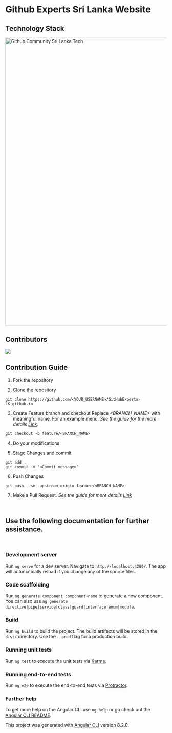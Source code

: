 # Github Experts Sri Lanka Website


## Technology Stack

<img width="900" alt="Github Community Sri Lanka Tech" src="https://i.imgur.com/aALZqh9.jpeg">

## Contributors

<a href="https://github.com/GitHubExperts-LK/GitHubExperts-LK.github.io/graphs/contributors">
  <img src="https://contrib.rocks/image?repo=GitHubExperts-LK/GitHubExperts-LK.github.io" />
</a>

## Contribution Guide

1. Fork the repository

2. Clone the repository

```
git clone https://github.com/<YOUR_USERNAME>/GitHubExperts-LK.github.io
```

3. Create Feature branch and checkout
   Replace _<BRANCH_NAME>_ with meaningful name. For an example menu. _See the guide for the more details [Link](https://www.atlassian.com/git/tutorials/comparing-workflows/feature-branch-workflow)._

```
git checkout -b feature/<BRANCH_NAME>
```

4. Do your modifications

5. Stage Changes and commit

```
git add .
git commit -m "<Commit message>"
```

6. Push Changes

```
git push --set-upstream origin feature/<BRANCH_NAME>
```

7. Make a Pull Request.
   _See the guide for more
   details [Link](https://docs.github.com/en/free-pro-team@latest/github/collaborating-with-issues-and-pull-requests/creating-a-pull-request)_

<br>




## Use the following documentation for further assistance.


<br>

### Development server

Run `ng serve` for a dev server. Navigate to `http://localhost:4200/`. The app will automatically reload if you change any of the source files.

### Code scaffolding

Run `ng generate component component-name` to generate a new component. You can also use `ng generate directive|pipe|service|class|guard|interface|enum|module`.

### Build

Run `ng build` to build the project. The build artifacts will be stored in the `dist/` directory. Use the `--prod` flag for a production build.

### Running unit tests

Run `ng test` to execute the unit tests via [Karma](https://karma-runner.github.io).

### Running end-to-end tests

Run `ng e2e` to execute the end-to-end tests via [Protractor](http://www.protractortest.org/).

### Further help

To get more help on the Angular CLI use `ng help` or go check out the [Angular CLI README](https://github.com/angular/angular-cli/blob/master/README.md).

This project was generated with [Angular CLI](https://github.com/angular/angular-cli) version 8.2.0.
